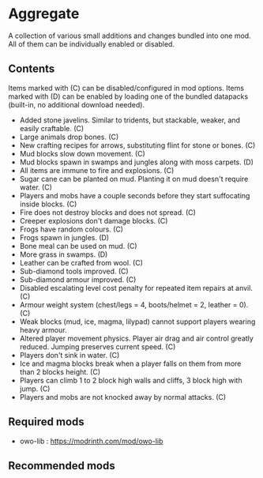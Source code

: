 # Aggregate

A collection of various small additions and changes bundled into one mod. All of them can be individually enabled or disabled.

## Contents
Items marked with (C) can be disabled/configured in mod options. Items marked with (D) can be enabled by loading one of the bundled datapacks (built-in, no additional download needed).

- Added stone javelins. Similar to tridents, but stackable, weaker, and easily craftable. (C)
- Large animals drop bones. (C)
- New crafting recipes for arrows, substituting flint for stone or bones. (C)
- Mud blocks slow down movement. (C)
- Mud blocks spawn in swamps and jungles along with moss carpets. (D)
- All items are immune to fire and explosions. (C)
- Sugar cane can be planted on mud. Planting it on mud doesn't require water. (C)
- Players and mobs have a couple seconds before they start suffocating inside blocks. (C)
- Fire does not destroy blocks and does not spread. (C)
- Creeper explosions don't damage blocks. (C)
- Frogs have random colours. (C)
- Frogs spawn in jungles. (D)
- Bone meal can be used on mud. (C)
- More grass in swamps. (D)
- Leather can be crafted from wool. (C)
- Sub-diamond tools improved. (C)
- Sub-diamond armour improved. (C)
- Disabled escalating level cost penalty for repeated item repairs at anvil. (C)
- Armour weight system (chest/legs = 4, boots/helmet = 2, leather = 0). (C)
- Weak blocks (mud, ice, magma, lilypad) cannot support players wearing heavy armour.
- Altered player movement physics. Player air drag and air control greatly reduced. Jumping preserves current speed. (C)
- Players don't sink in water. (C)
- Ice and magma blocks break when a player falls on them from more than 2 blocks height. (C)
- Players can climb 1 to 2 block high walls and cliffs, 3 block high with jump. (C)
- Players and mobs are not knocked away by normal attacks. (C)


## Required mods
- owo-lib : https://modrinth.com/mod/owo-lib

## Recommended mods




